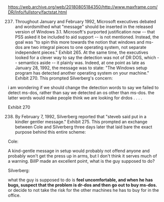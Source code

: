 
https://web.archive.org/web/20180805184350/http://www.maxframe.com/DR/Info/fullstory/factstat.html

237. Throughout January and February 1992, Microsoft executives debated and wordsmithed what "message" should be inserted in the released version of Windows 3.1. Microsoft's purported justification now -- that PSS asked it be included to aid support -- is not mentioned. Instead, the goal was "to spin this more towards the notion that windows and ms-dos are two integral pieces to one operating system, not separate independent pieces." Exhibit 265. At the same time, the executives looked for a clever way to say the detection was not of DR DOS, which -- semantics aside -- it plainly was. Indeed, at one point as late as January 28, 1992, the message was to state: "The Windows setup program has detected another operating system on your machine." Exhibit 270. This prompted Silverberg's concern:

i am wondering if we should change the detection words to say we failed to detect ms-dos, rather than say we detected an os other than ms-dos. the latter words would make people think we are looking for drdos . . . .

Exhibit 270

238. By February 7, 1992, Silverberg reported that "steveb said put in a kindler gentler message." Exhibit 275. This prompted an exchange between Cole and Silverberg three days later that laid bare the exact purpose behind this entire scheme:

Cole:

A kind-gentle message in setup would probably not offend anyone and probably won't get the press up in arms, but I don't think it serves much of a warning. BillP made an excellent point, what is the guy supposed to do?

Silverberg:

what the guy is supposed to do is **feel uncomfortable, and when he has bugs, suspect that the problem is dr-dos and then go out to buy ms-dos.** or decide to not take the risk for the other machines he has to buy for in the office.
